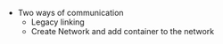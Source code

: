 - Two ways of communication
    - Legacy linking
    - Create Network and add container to the network
